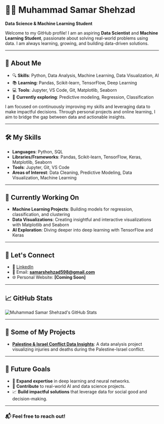 # 👨‍💻 Muhammad Samar Shehzad  
**Data Science & Machine Learning Student**  

Welcome to my GitHub profile! I am an aspiring **Data Scientist** and **Machine Learning Student**, passionate about solving real-world problems using data. I am always learning, growing, and building data-driven solutions.

---

## 🚀 About Me

- 🔍 **Skills**: Python, Data Analysis, Machine Learning, Data Visualization, AI  
- 📚 **Learning**: Pandas, Scikit-learn, TensorFlow, Deep Learning  
- 💻 **Tools**: Jupyter, VS Code, Git, Matplotlib, Seaborn  
- 🌱 **Currently exploring**: Predictive modeling, Regression, Classification  

I am focused on continuously improving my skills and leveraging data to make impactful decisions. Through personal projects and online learning, I aim to bridge the gap between data and actionable insights.

---

## 🛠️ My Skills

- **Languages**: Python, SQL  
- **Libraries/Frameworks**: Pandas, Scikit-learn, TensorFlow, Keras, Matplotlib, Seaborn  
- **Tools**: Jupyter, Git, VS Code  
- **Areas of Interest**: Data Cleaning, Predictive Modeling, Data Visualization, Machine Learning

---

## 🌱 Currently Working On

- **Machine Learning Projects**: Building models for regression, classification, and clustering  
- **Data Visualizations**: Creating insightful and interactive visualizations with Matplotlib and Seaborn  
- **AI Exploration**: Diving deeper into deep learning with TensorFlow and Keras  

---

## 🔗 Let's Connect

- 💼 [LinkedIn](https://www.linkedin.com/in/muhammadsamarshehzad/)
- 📧 Email: **samarshehzad598@gmail.com**  
- 🌐 Personal Website: **[Coming Soon]**

---

## 📈 GitHub Stats

![Muhammad Samar Shehzad's GitHub Stats](https://github-readme-stats.vercel.app/api?username=MuhammadSamar&show_icons=true&hide_title=true&count_private=true&hide=prs&theme=radical)

---

## 🚀 Some of My Projects

- **[Palestine & Israel Conflict Data Insights](https://github.com/MuhammadSamar/PalestineIsrael-InjuriesAndDeaths)**: A data analysis project visualizing injuries and deaths during the Palestine-Israel conflict.
  
---


## 🎯 Future Goals

- 🚀 **Expand expertise** in deep learning and neural networks.  
- 🌱 **Contribute** to real-world AI and data science projects.  
- 📈 **Build impactful solutions** that leverage data for social good and decision-making.

---

### 📬 Feel free to reach out!  
